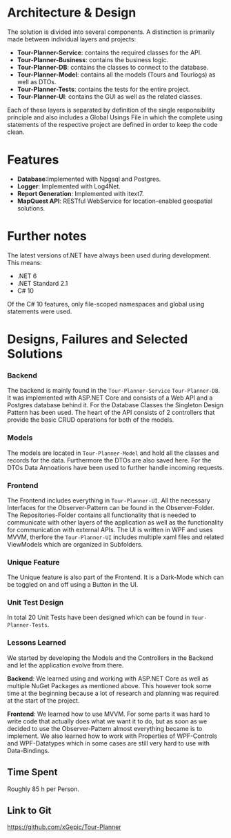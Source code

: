 # Architecture & Design

The solution is divided into several components. A distinction is primarily made between individual layers and projects:

* **Tour-Planner-Service**: contains the required classes for the API.
* **Tour-Planner-Business**: contains the business logic.
* **Tour-Planner-DB**: contains the classes to connect to the database.
* **Tour-Planner-Model**: contains all the models (Tours and Tourlogs) as well as DTOs.
* **Tour-Planner-Tests**: contains the tests for the entire project.
* **Tour-Planner-UI**: contains the GUI as well as the related classes.

Each of these layers is separated by definition of the single responsibility principle and also includes a Global Usings File in which the complete using statements of the respective project are defined in order to keep the code clean.

# Features
* **Database**:Implemented with Npgsql and Postgres.
* **Logger**: Implemented with Log4Net.
* **Report Generation**: Implemented with itext7.
* **MapQuest API**: RESTful WebService for location-enabled geospatial solutions.

# Further notes

The latest versions of.NET have always been used during development. This means: 
* .NET 6 
* .NET Standard 2.1 
* C# 10

Of the C# 10 features, only file-scoped namespaces and global using statements were used.

# Designs, Failures and Selected Solutions

### Backend
The backend is mainly found in the `Tour-Planner-Service` `Tour-Planner-DB`. It was implemented with ASP.NET Core and consists of a Web API and a Postgres database behind it. For the Database Classes the Singleton Design Pattern has been used. The heart of the API consists of 2 controllers that provide the basic CRUD operations for both of the models.

### Models
The models are located in `Tour-Planner-Model` and hold all the classes and records for the data. Furthermore the DTOs are also saved here. For the DTOs Data Annoations have been used to further handle incoming requests.

### Frontend
The Frontend includes everything in `Tour-Planner-UI`. All the necessary Interfaces for the Observer-Pattern can be found in the Observer-Folder. The Repositories-Folder contains all functionality that is needed to communicate with other layers of the application as well as the functionality for communication with external APIs. The UI is written in WPF and uses MVVM, therfore the `Tour-Planner-UI` includes multiple xaml files and related ViewModels which are organized in Subfolders.

### Unique Feature
The Unique feature is also part of the Frontend. It is a Dark-Mode which can be toggled on and off using a Button in the UI.

### Unit Test Design
In total 20 Unit Tests have been designed which can be found in `Tour-Planner-Tests`.

### Lessons Learned
We started by developing the Models and the Controllers in the Backend and let the application evolve from there.

**Backend**: We learned using and working with ASP.NET Core as well as multiple NuGet Packages as mentioned above. This however took some time at the beginning because a lot of research and planning was required at the start of the project.

**Frontend**: We learned how to use MVVM. For some parts it was hard to write code that actually does what we want it to do, but as soon as we decided to use the Observer-Pattern almost everything became is to implement. We also learned how to work with Properties of WPF-Controls and WPF-Datatypes which in some cases are still very hard to use with Data-Bindings.

## Time Spent
Roughly 85 h per Person.

## Link to Git
https://github.com/xGepic/Tour-Planner
